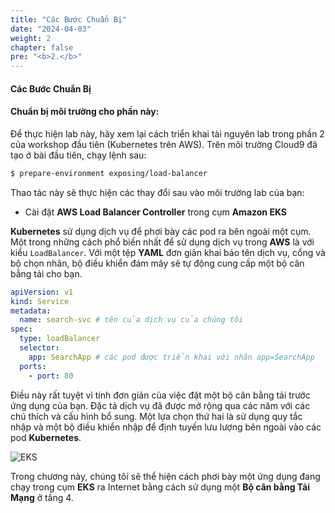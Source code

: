 ```yaml
---
title: "Các Bước Chuẩn Bị"
date: "2024-04-03"
weight: 2
chapter: false
pre: "<b>2.</b>"
---
```


#### Các Bước Chuẩn Bị
#### Chuẩn bị môi trường cho phần này:

Để thực hiện lab này, hãy xem lại cách triển khai tài nguyên lab trong phần 2 của workshop đầu tiên (Kubernetes trên AWS). Trên môi trường Cloud9 đã tạo ở bài đầu tiên, chạy lệnh sau:

```bash timeout=300 wait=30
$ prepare-environment exposing/load-balancer
```

Thao tác này sẽ thực hiện các thay đổi sau vào môi trường lab của bạn:
- Cài đặt **AWS Load Balancer Controller** trong cụm **Amazon EKS**


**Kubernetes** sử dụng dịch vụ để phơi bày các pod ra bên ngoài một cụm. Một trong những cách phổ biến nhất để sử dụng dịch vụ trong **AWS** là với kiểu `LoadBalancer`. Với một tệp **YAML** đơn giản khai báo tên dịch vụ, cổng và bộ chọn nhãn, bộ điều khiển đám mây sẽ tự động cung cấp một bộ cân bằng tải cho bạn.

```yaml
apiVersion: v1
kind: Service
metadata:
  name: search-svc # tên của dịch vụ của chúng tôi
spec:
  type: loadBalancer
  selector:
    app: SearchApp # các pod được triển khai với nhãn app=SearchApp
  ports:
    - port: 80
```

Điều này rất tuyệt vì tính đơn giản của việc đặt một bộ cân bằng tải trước ứng dụng của bạn. Đặc tả dịch vụ đã được mở rộng qua các năm với các chú thích và cấu hình bổ sung. Một lựa chọn thứ hai là sử dụng quy tắc nhập và một bộ điều khiển nhập để định tuyến lưu lượng bên ngoài vào các pod **Kubernetes**.

![EKS](/EKS-Workshop-2/images/1/00013.png?featherlight=false&width=60pc)

Trong chương này, chúng tôi sẽ thể hiện cách phơi bày một ứng dụng đang chạy trong cụm **EKS** ra Internet bằng cách sử dụng một **Bộ cân bằng Tải Mạng** ở tầng 4.
